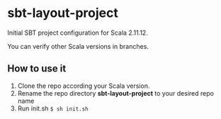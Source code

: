 # sbt-layout-project
Initial SBT project configuration for Scala 2.11.12.

You can verify other Scala versions in branches.

## How to use it
1. Clone the repo according your Scala version.
2. Rename the repo directory **sbt-layout-project** to your desired repo name
3. Run init.sh ```$ sh init.sh```

